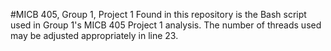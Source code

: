 #MICB 405, Group 1, Project 1 
Found in this repository is the Bash script used in Group 1's MICB 405 Project 1 analysis. 
The number of threads used may be adjusted appropriately in line 23. 
